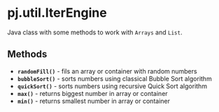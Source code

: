 # pj.util.IterEngine
Java class with some methods to work with `Arrays` and `List`.
## Methods
* **`randomFill()`** - fils an array or container with random numbers
* **`bubbleSort()`** - sorts numbers using classical Bubble Sort algorithm
* **`quickSort()`** - sorts numbers using recursive Quick Sort algorithm
* **`max()`** - returns biggest number in array or container
* **`min()`** - returns smallest number in array or container 
